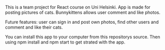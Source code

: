 This is a team project for React course on Uni Helsinki.
App is made for posting pictures of cats.
Bunnykittens allows user comment and like photos. 

Future features: 
user can sign in and post own photos, find other users and comment and like their cats.

You can install this app to your computer from this repositorys source. Then using npm install and npm start to get strated with the app. 
